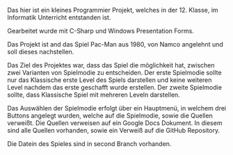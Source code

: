 Das hier ist ein kleines Programmier Projekt, welches in der 12. Klasse, im Informatik Unterricht entstanden ist.

Gearbeitet wurde mit C-Sharp und Windows Presentation Forms.

Das Projekt ist and das Spiel Pac-Man aus 1980, von Namco angelehnt und soll dieses nachstellen.

Das Ziel des Projektes war, dass das Spiel die möglichkeit hat, zwischen zwei Varianten von Spielmodie zu entscheiden.
Der erste Spielmodie sollte nur das Klassische erste Level des Spiels darstellen und keine weiteren Level nachdem das erste geschafft wurde erstellen. 
Der zweite Spielmodie sollte, dass Klassische Spiel mit mehreren Leveln darstellen.

Das Auswählen der Spielmodie erfolgt über ein Hauptmenü, in welchem drei Buttons angelegt wurden, welche auf die Spielmodie, sowie die Quellen verweißt.
Die Quellen verweisen auf ein Google Docs Dokument. In diesem sind alle Quellen vorhanden, sowie ein Verweiß auf die GitHub Repository.

Die Datein des Spieles sind in second Branch vorhanden.

